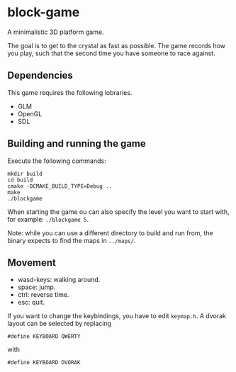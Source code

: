 block-game
==========

A minimalistic 3D platform game.

The goal is to get to the crystal as fast as possible. The game records how you play, such that the second time you have someone to race against.

Dependencies
------------
This game requires the following lobraries.
* GLM
* OpenGL
* SDL

Building and running the game
-----------------------------
Execute the following commands:

    mkdir build
    cd build
    cmake -DCMAKE_BUILD_TYPE=Debug ..
    make
    ./blockgame

When starting the game ou can also specify the level you want to start with, for example: `./blockgame 5`.

Note: while you can use a different directory to build and run from, the binary expects to find the maps in `../maps/`.
    
Movement
--------
* wasd-keys: walking around.
* space: jump.
* ctrl: reverse time.
* esc: quit.

If you want to change the keybindings, you have to edit `keymap.h`. A dvorak layout can be selected by replacing
    
    #define KEYBOARD QWERTY 
    
with 

    #define KEYBOARD DVORAK